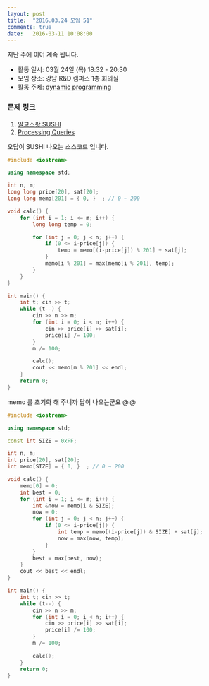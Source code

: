 ```yaml
---
layout: post
title:  "2016.03.24 모임 51"
comments: true
date:   2016-03-11 10:08:00
---
```


지난 주에 이어 계속 됩니다.<br>

- 활동 일시: 03월 24일 (목) 18:32 - 20:30
- 모임 장소: 강남 R&D 캠퍼스 1층 회의실
- 활동 주제: [dynamic programming](https://en.wikipedia.org/wiki/Dynamic_programming)

### 문제 링크

1. [알고스팟 SUSHI](https://www.algospot.com/judge/problem/read/SUSHI)
2. [Processing Queries](http://codeforces.com/contest/644/problem/B)


오답이 SUSHI 나오는 소스코드 입니다.

```cpp
#include <iostream>

using namespace std;

int n, m;
long long price[20], sat[20];
long long memo[201] = { 0, }  ; // 0 ~ 200

void calc() {
    for (int i = 1; i <= m; i++) {
        long long temp = 0;

        for (int j = 0; j < n; j++) {
            if (0 <= i-price[j]) {
                temp = memo[(i-price[j]) % 201] + sat[j];
            }
            memo[i % 201] = max(memo[i % 201], temp);
        }
    }
}

int main() {
    int t; cin >> t;
    while (t--) {
        cin >> n >> m;
        for (int i = 0; i < n; i++) {
            cin >> price[i] >> sat[i];
            price[i] /= 100;
        }
        m /= 100;

        calc();
        cout << memo[m % 201] << endl;
    }
    return 0;
}
```


memo 를 초기화 해 주니까 답이 나오는군요 @.@

```cpp
#include <iostream>

using namespace std;

const int SIZE = 0xFF;

int n, m;
int price[20], sat[20];
int memo[SIZE] = { 0, }  ; // 0 ~ 200

void calc() {
    memo[0] = 0;
    int best = 0;
    for (int i = 1; i <= m; i++) {
        int &now = memo[i & SIZE];
        now = 0;
        for (int j = 0; j < n; j++) {
            if (0 <= i-price[j]) {
                int temp = memo[(i-price[j]) & SIZE] + sat[j];
                now = max(now, temp);
            }
        }
        best = max(best, now);
    }
    cout << best << endl;
}

int main() {
    int t; cin >> t;
    while (t--) {
        cin >> n >> m;
        for (int i = 0; i < n; i++) {
            cin >> price[i] >> sat[i];
            price[i] /= 100;
        }
        m /= 100;

        calc();
    }
    return 0;
}

```
